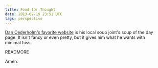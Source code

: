 ```yaml
---
title: Food for Thought
date: 2013-02-19 23:51 UTC
tags: perspective
---
```


[Dan Cederholm's favorite website][1] is his local soup joint's soup of the day page. It isn't fancy or even pretty, but it gives him what he wants with minimal fuss.

READMORE

Amen.

[1]: http://simplebits.com/notebook/2013/02/16/food-for-thought/
